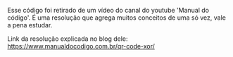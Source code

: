 Esse código foi retirado de um vídeo do canal do youtube 'Manual do código'.
É uma resolução que agrega muitos conceitos de uma só vez, vale a pena estudar.

Link da resolução explicada no blog dele: https://www.manualdocodigo.com.br/qr-code-xor/